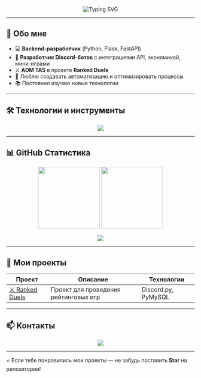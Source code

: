 <!-- БАННЕР -->
<p align="center">
  <img src="https://readme-typing-svg.demolab.com?font=Orbitron&size=28&duration=3000&pause=1000&color=00D8FF&center=true&vCenter=true&width=800&lines=%D0%9F%D1%80%D0%B8%D0%B2%D0%B5%D1%82!+%D0%AF+%D0%9A%D0%B0%D0%B9+%F0%9F%91%8B;Backend+Developer+%7C+Python+%F0%9F%90%8D;Discord+Bot+Developer+%F0%9F%A4%96;ADM+TAS+%D0%B2+Ranked+Duels+%E2%9A%94%EF%B8%8F" alt="Typing SVG" />
</p>


---

## 🚀 Обо мне

- 💻 **Backend-разработчик** (Python, Flask, FastAPI)
- 🤖 **Разработчик Discord-ботов** с интеграциями API, экономикой, мини-играми
- ⚔️ **ADM TAS** в проекте **Ranked Duels**
- 🎯 Люблю создавать автоматизацию и оптимизировать процессы
- 📚 Постоянно изучаю новые технологии

---

## 🛠️ Технологии и инструменты

<p align="center">
  <img src="https://skillicons.dev/icons?i=python,flask,fastapi,sqlite,postgresql,git,github,linux,vscode,discord,bots" />
</p>

---

## 📊 GitHub Статистика

<p align="center">
  <img src="https://github-readme-stats.vercel.app/api?username=tessiebl0&show_icons=true&theme=tokyonight&hide_border=true" height="165px" />
  <img src="https://github-readme-streak-stats.herokuapp.com/?user=tessiebl0&theme=tokyonight&hide_border=true" height="165px" />
</p>

<p align="center">
  <img src="https://github-readme-stats.vercel.app/api/top-langs/?username=tessiebl0&layout=compact&theme=tokyonight&hide_border=true" />
</p>

---

## 🌟 Мои проекты

| Проект | Описание | Технологии |
|--------|----------|------------|
| [⚔️ Ranked Duels](https://discord.gg/fz2Mvz25AY) | Проект для проведения рейтинговых игр | Discord.py, PyMySQL |

---

## 📫 Контакты

<p align="center">
  <a href="https://discord.com/users/1212710936859901992"><img src="https://img.shields.io/badge/Discord-%235865F2.svg?&style=for-the-badge&logo=discord&logoColor=white" /></a>
</p>

---

⭐ Если тебе понравились мои проекты — не забудь поставить **Star** на репозитории!
